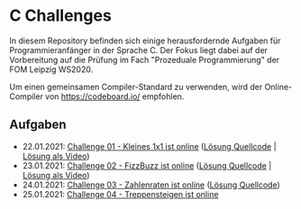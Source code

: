# C Challenges

In diesem Repository befinden sich einige herausfordernde Aufgaben für Programmieranfänger in der Sprache C. Der Fokus liegt dabei auf der Vorbereitung auf die Prüfung im Fach "Prozeduale Programmierung" der FOM Leipzig WS2020. 

Um einen gemeinsamen Compiler-Standard zu verwenden, wird der Online-Compiler von https://codeboard.io/ empfohlen.

## Aufgaben

- 22.01.2021: [Challenge 01 - Kleines 1x1 ist online](./challenge-01-kleines-1-mal-1) ([Lösung Quellcode](./challenge-01-kleines-1-mal-1/solution) | [Lösung als Video](https://youtu.be/-rP5JMCdmDw)) 
- 23.01.2021: [Challenge 02 - FizzBuzz ist online](./challenge-02-fizzbuzz) ([Lösung Quellcode](./challenge-02-fizzbuzz/solution) | [Lösung als Video](https://youtu.be/Wgvk5R5FiXU)) 
- 24.01.2021: [Challenge 03 - Zahlenraten ist online](./challenge-03-zahlenraten) ([Lösung Quellcode](./challenge-03-zahlenraten/solution)) 
- 25.01.2021: [Challenge 04 - Treppensteigen ist online](./challenge-04-treppensteigen)

